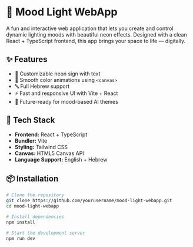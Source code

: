 # 🌈 Mood Light WebApp

A fun and interactive web application that lets you create and control dynamic lighting moods with beautiful neon effects. Designed with a clean React + TypeScript frontend, this app brings your space to life — digitally.

## ✨ Features

- 🎨 Customizable neon sign with text
- 🌈 Smooth color animations using `<canvas>`
- 🔤 Full Hebrew support
- ⚡ Fast and responsive UI with Vite + React
- 🧠 Future-ready for mood-based AI themes

## 🚀 Tech Stack

- **Frontend:** React + TypeScript
- **Bundler:** Vite
- **Styling:** Tailwind CSS
- **Canvas:** HTML5 Canvas API
- **Language Support:** English + Hebrew

## 📦 Installation

```bash
# Clone the repository
git clone https://github.com/yourusername/mood-light-webapp.git
cd mood-light-webapp

# Install dependencies
npm install

# Start the development server
npm run dev
